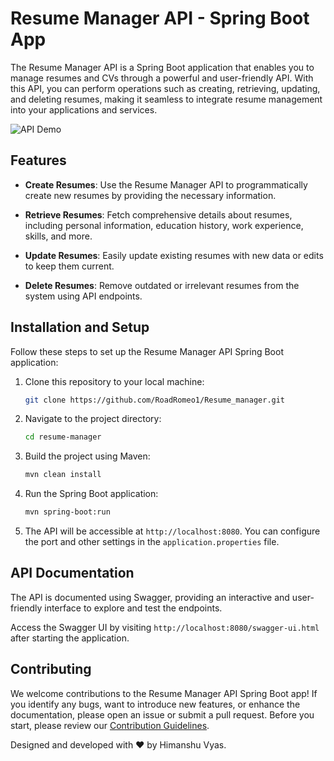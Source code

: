 # Resume Manager API - Spring Boot App

The Resume Manager API is a Spring Boot application that enables you to manage resumes and CVs through a powerful and user-friendly API. With this API, you can perform operations such as creating, retrieving, updating, and deleting resumes, making it seamless to integrate resume management into your applications and services.

![API Demo](demo.gif)

## Features

- **Create Resumes**: Use the Resume Manager API to programmatically create new resumes by providing the necessary information.

- **Retrieve Resumes**: Fetch comprehensive details about resumes, including personal information, education history, work experience, skills, and more.

- **Update Resumes**: Easily update existing resumes with new data or edits to keep them current.

- **Delete Resumes**: Remove outdated or irrelevant resumes from the system using API endpoints.

## Installation and Setup

Follow these steps to set up the Resume Manager API Spring Boot application:

1. Clone this repository to your local machine:
   ```sh
   git clone https://github.com/RoadRomeo1/Resume_manager.git
   ```

2. Navigate to the project directory:
   ```sh
   cd resume-manager
   ```

3. Build the project using Maven:
   ```sh
   mvn clean install
   ```

4. Run the Spring Boot application:
   ```sh
   mvn spring-boot:run
   ```

5. The API will be accessible at `http://localhost:8080`. You can configure the port and other settings in the `application.properties` file.


## API Documentation
The API is documented using Swagger, providing an interactive and user-friendly interface to explore and test the endpoints.

Access the Swagger UI by visiting `http://localhost:8080/swagger-ui.html` after starting the application.

## Contributing

We welcome contributions to the Resume Manager API Spring Boot app! If you identify any bugs, want to introduce new features, or enhance the documentation, please open an issue or submit a pull request. Before you start, please review our [Contribution Guidelines](CONTRIBUTING.md).


Designed and developed with ❤️ by Himanshu Vyas.

